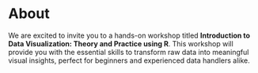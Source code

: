 # About

We are excited to invite you to a hands-on workshop titled **Introduction to Data Visualization: Theory and Practice using R**. This workshop will provide you with the essential skills to transform raw data into meaningful visual insights, perfect for beginners and experienced data handlers alike.


